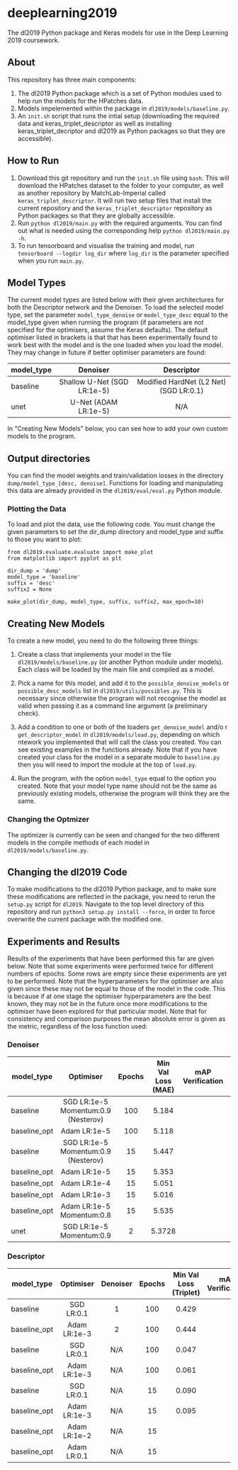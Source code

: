 # deeplearning2019
The dl2019 Python package and Keras models for use in the Deep Learning 2019 coursework.

## About

This repository has three main components:

1. The dl2019 Python package which is a set of Python modules used to help run the models for the HPatches data.
2. Models impelemented within the package in ``dl2019/models/baseline.py``.
3. An ``init.sh`` script that runs the intial setup (downloading the required data and keras_triplet_descriptor as well as installing
keras_triplet_decriptor and dl2019 as Python packages so that they are accessible).

## How to Run

1. Download this git repository and run the ``init.sh`` file using ``bash``. This will download the HPatches dataset to the folder 
to your computer, as well as another repository by MatchLab-Imperial called ``keras_triplet_descriptor``. It will run two setup
files that install the current repository and the ``keras_triplet_descriptor`` repository as Python packages so that they are
globally accessible.
2. Run ``python dl2019/main.py`` with the required arguments. You can find out what is needed using the corresponding help ``python dl2019/main.py -h``.
3. To run tensorboard and visualise the training and model, run ``tensorboard --logdir log_dir`` where ``log_dir`` is the parameter specified when you run ``main.py``.

## Model Types

The current model types are listed below with their given architectures for both the Descriptor network and the Denoiser. To load the selected model type, set the parameter ``model_type_denoise`` or ``model_type_desc`` equal to the model_type given when running the program (if parameters are not specified for the optimisers, assume the Keras defaults). The default optimiser listed in brackets is that that has been experimentally found to work best with the model and is the one loaded when you load the model. They may change in future if better optimiser parameters are found:

| model_type | Denoiser       | Descriptor         |
| ---------- |:--------------:|:------------------:|
| baseline   | Shallow U-Net (SGD LR:1e-5) | Modified HardNet (L2 Net)  (SGD LR:0.1) |
| unet       | U-Net (ADAM LR:1e-5) | N/A |

In "Creating New Models" below, you can see how to add your own custom models to the program.

## Output directories

You can find the model weights and train/validation losses in the directory ``dump/model_type_[desc, denoise]``. Functions for loading and manipulating this data are already provided in the ``dl2019/eval/eval.py`` Python module.

### Plotting the Data

To load and plot the data, use the following code. You must change the given parameters to set the dir_dump directory and model_type and suffix to those you want to plot:

```
from dl2019.evaluate.evaluate import make_plot
from matplotlib import pyplot as plt

dir_dump = 'dump'
model_type = 'baseline'
suffix = 'desc'
suffix2 = None

make_plot(dir_dump, model_type, suffix, suffix2, max_epoch=10)
```

## Creating New Models

To create a new model, you need to do the following three things:

1. Create a class that implements your model in the file ``dl2019/models/baseline.py`` (or another Python module under models). Each class will be loaded by the main file and compiled as a model.

2. Pick a name for this model, and add it to the ``possible_denoise_models`` or ``possible_desc_models`` list in ``dl2019/utils/possibles.py``. This is necessary since otherwise the program will not recognise the model as valid when passing it as a command line argument (a preliminary check).

3. Add a condition to one or both of the loaders ``get_denoise_model`` and/o
r ``get_descriptor_model`` in ``dl2019/models/load.py``, depending on which ntework you implemented that will call the class you created. You can see existing examples in the functions already. Note that if you have created your class for the model in a separate module to ``baseline.py`` then you will need to import the module at the top of ``load.py``.

4. Run the program, with the option ``model_type`` equal to the option you created. Note that your model type name should not be the same as previously existing models, otherwise the program will think they are the same.

### Changing the Optmizer

The optimizer is currently can be seen and changed for the two different models in the compile methods of each model in ``dl2019/models/baseline.py``.

## Changing the dl2019 Code

To make modifications to the dl2019 Python package, and to make sure these modifications are reflected in the package, you need to rerun the ``setup.py`` script for ``dl2019``. Navigate to the top level directory of this repository and run ``python3 setup.py install --force``, in order to force overwrite the current package with the modified one.

## Experiments and Results

Results of the experiments that have been performed this far are given below. Note that some experiments were performed twice for different numbers of epochs. Some rows are empty since these experiments are yet to be performed. Note that the hyperparameters for the optimiser are also given since these may not be equal to those of the model in the code. This is because if at one stage the optimiser hyperparameters are the best known, they may not be in the future once more modifications to the optimiser have been explored for that particular model. Note that for consistency and comparison purposes the mean absolute error is given as the metric, regardless of the loss function used: 

### Denoiser

| model_type | Optimiser      | Epochs | Min Val Loss (MAE) | mAP Verification| mAP Matching | mAP Retrieval |  id  |
| ---------- |:--------------:|:---------------------:|:------:|:---------------:|:------------:|:-------------:|:----:|
| baseline   | SGD LR:1e-5 Momentum:0.9 (Nesterov) | 100 | 5.184 |  |  |  | 1 |
| baseline_opt   | Adam LR:1e-5   | 100 | 5.118 |  |  |  | 2 |
| baseline   | SGD LR:1e-5 Momentum:0.9 (Nesterov) | 15 | 5.447 |  |  |  | 3 |
| baseline_opt   | Adam LR:1e-5   | 15 | 5.353 |  |  |  | 4 |
| baseline_opt   | Adam LR:1e-4   | 15 | 5.051 |  |  |  | 5 |
| baseline_opt   | Adam LR:1e-3   | 15 | 5.016 |  |  |  | 6 |
| baseline_opt   | Adam LR:1e-5 Momentum:0.8 | 15 | 5.535  |  |  |  | 7 |
| unet   | SGD LR:1e-5 Momentum:0.9 | 2 | 5.3728 |  |  |  | 8 |


### Descriptor

| model_type | Optimiser      | Denoiser | Epochs | Min Val Loss (Triplet) | mAP Verification| mAP Matching | mAP Retrieval |
| ---------- |:--------------:|:--------:|:------:|:-----------------------------:|:---------------:|:------------:|:-------------:|
| baseline   | SGD LR:0.1 | 1 | 100 | 0.429 |  |  |  |
| baseline_opt   | Adam LR:1e-3 | 2 | 100 | 0.444 |  |  |  |
| baseline   | SGD LR:0.1 | N/A | 100 | 0.047 |  |  |  |
| baseline_opt   | Adam LR:1e-3 | N/A | 100 | 0.061 |  |  |  |
| baseline   | SGD LR:0.1 | N/A | 15 | 0.090 |  |  |  |
| baseline_opt   | Adam LR:1e-3 | N/A | 15 | 0.095 |  |  |  |
| baseline_opt   | Adam LR:1e-2 | N/A | 15 |  |  |  |  |
| baseline_opt   | Adam LR:0.1 | N/A | 15 |  |  |  |  |
